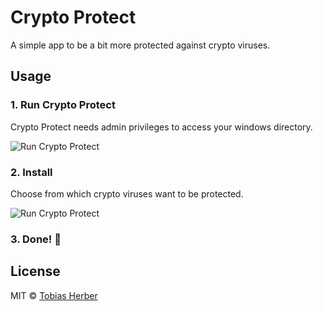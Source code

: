 # Crypto Protect

A simple app to be a bit more protected against crypto viruses.

## Usage

### 1. Run Crypto Protect
Crypto Protect needs admin privileges to access your windows directory.

![Run Crypto Protect](https://cldup.com/eoBirWW8ne.png)

### 2. Install
Choose from which crypto viruses want to be protected.

![Run Crypto Protect](https://cldup.com/RNZuxUZ7UC.png)

### 3. Done! 🎉

## License

MIT © [Tobias Herber](http://tobihrbr.com)
